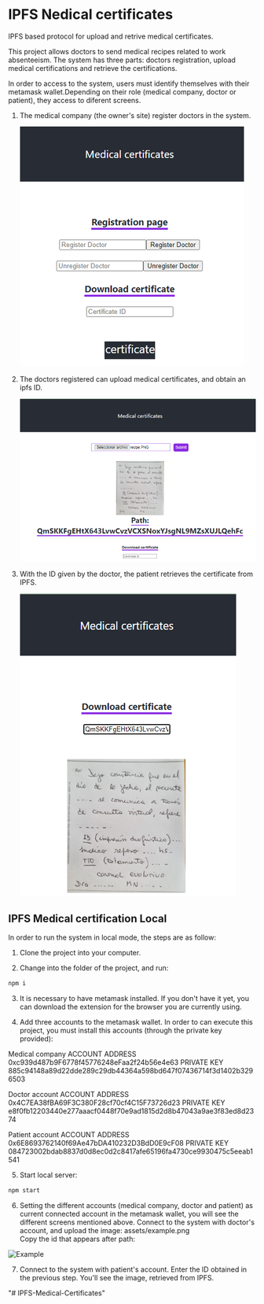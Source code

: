 # IPFS Nedical certificates

IPFS based protocol for upload and retrive medical certificates.

This project allows doctors to send medical recipes related to work absenteeism. The system has three parts: doctors registration, upload medical certifications and retrieve the certifications.

In order to access to the system, users must identify themselves with their metamask wallet.Depending on their role (medical company, doctor or patient), they access to diferent screens.

1. The medical company (the owner's site) register doctors in the system.
   
   ![Example](assets/company.png)

2. The doctors registered can upload medical certificates, and obtain an ipfs ID.

    ![Example](assets/doctor.png)

3. With the ID given by the doctor, the patient retrieves the certificate from IPFS.

    ![Example](assets/patient.png)



## IPFS Medical certification Local

In order to run the system in local mode, the steps are as follow:

1. Clone the project into your computer.

2. Change into the folder of the project, and run:
```bash
npm i
```
3. It is necessary to have metamask installed. If you don't have it yet, you can download the extension for the browser   you are currently using.

4. Add three accounts to the metamask wallet. In order to can execute this project, you must install this accounts (through the private key provided):
  
  Medical company
  ACCOUNT ADDRESS 0xc939d487b9F6778f45776248eFaa2f24b56e4e63
  PRIVATE KEY 885c94148a89d22dde289c29db44364a598bd647f07436714f3d1402b3296503

  Doctor account
  ACCOUNT ADDRESS 0x4C7EA38fBA69F3C380F28cf70cf4C15F73726d23
  PRIVATE KEY e8f0fb12203440e277aaacf0448f70e9ad1815d2d8b47043a9ae3f83ed8d2374

  Patient account
  ACCOUNT ADDRESS 0x6E8693762140f69Ae47bDA410232D3BdD0E9cF08
  PRIVATE KEY 084723002bdab8837d0d8ec0d2c8417afe65196fa4730ce9930475c5eeab1541 


5.  Start local server:
```bash
npm start
```

6. Setting the different accounts (medical company, doctor and patient) as current connected account in the metamask wallet, you will see the different screens mentioned above.
Connect to the system with doctor's account, and upload the image: assets/example.png   
Copy the id that appears after path:

![Example](doctor/example.png)

7. Connect to the system with patient's account. Enter the ID obtained in the previous step. You'll see the image, retrieved from IPFS.



"# IPFS-Medical-Certificates" 
